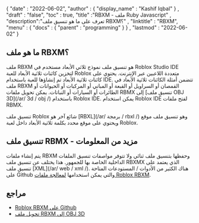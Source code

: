 {
  "date" : "2022-06-02",
  "author" : {
    "display_name" : "Kashif Iqbal"
} ,
  "draft" : "false",
  "toc" : true,
  "title" :"RBXM - ملف Ruby Javascript" ,
  "description":"تعرف على ما هو تنسيق ملف RBXM؟" ,
  "linktitle" : "RBXM",
  "menu" : {
    "docs" : {
      "parent" : "programming"
}
} ,
  "lastmod" : "2022-06-02"
}

## ما هو ملف RBXM؟

ملف RBXM هو تنسيق ملف نموذج ثلاثي الأبعاد مستخدم في Roblox Studio IDE لتخزين كائنات ثلاثية الأبعاد للعبة Roblox متعددة اللاعبين عبر الإنترنت. يحتوي على كائنات ثلاثية الأبعاد تم إنشاؤها للعبة باستخدام IDE. تتضمن أمثلة الكائنات ثلاثية الأبعاد في ملف RBXM القمصان أو السراويل أو القبعة أو المباني أو المركبات أو الحيوانات أو الطائرات أو السيارات أو النباتات. يمكن تحويل ملفات RBMX إلى [تنسيق ملف OBJ 3D](/ar/ 3d / obj /) باستخدام Roblox IDE. يمكن استخدام Roblox IDE لفتح ملفات RBMX.

تنسيق ملف Roblox شائع آخر هو [RBXL](/ar/ برمجة / rbxl /) وهو تنسيق ملف موقع ويحتوي على موقع محدد بكلمة ثلاثية الأبعاد داخل لعبة Roblox.

## تنسيق ملف RBMX - مزيد من المعلومات

يتم إنشاء ملفات RBXM وحفظها بتنسيق ملف ثنائي ولا تتوفر مواصفات تنسيق الملفات الداخلية الخاصة بها للجمهور. هذا يختلف عن تنسيق ملف RBXMX الذي يعتمد على تنسيق ملف [XML](/ar/ web / xml /). هناك الكثير من الأدوات / المستودعات المتاحة على Github والتي يمكن استخدامها [لمعالجة ملفات Roblox RBXM](https://github.com/search؟q=rbxm).

## مراجع

* [Roblox RBXM على Github](https://github.com/search؟q=rbxm)
* [تحويل ملف RBXM إلى OBJ 3D](https://devforum.roblox.com/t/how-do-i-make-a-rbxm-file-be-a-obj-file/1522460)

